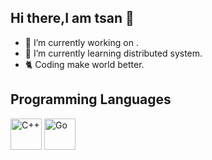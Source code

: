 ## Hi there,I am tsan 👋

<!--
**Tsan1024/Tsan1024** is a ✨ _special_ ✨ repository because its `README.md` (this file) appears on your GitHub profile.

Here are some ideas to get you started:

- 🔭 I’m currently working on ...
- 🌱 I’m currently learning ...
- 👯 I’m looking to collaborate on ...
- 🤔 I’m looking for help with ...
- 💬 Ask me about ...
- 📫 How to reach me: ...
- 😄 Pronouns: ...
- ⚡ Fun fact: ...
-->

- 🔭 I’m currently working on .
- 🌱 I’m currently learning distributed system.
- 🐈 Coding make world better.


## Programming Languages

<!-- C++ Icon --> <!-- Go Icon -->
<img src="https://upload.wikimedia.org/wikipedia/commons/1/18/ISO_C%2B%2B_Logo.svg" alt="C++" width="50" height="50"> <img src="https://upload.wikimedia.org/wikipedia/commons/0/05/Go_Logo_Blue.svg" alt="Go" width="50" height="50">

